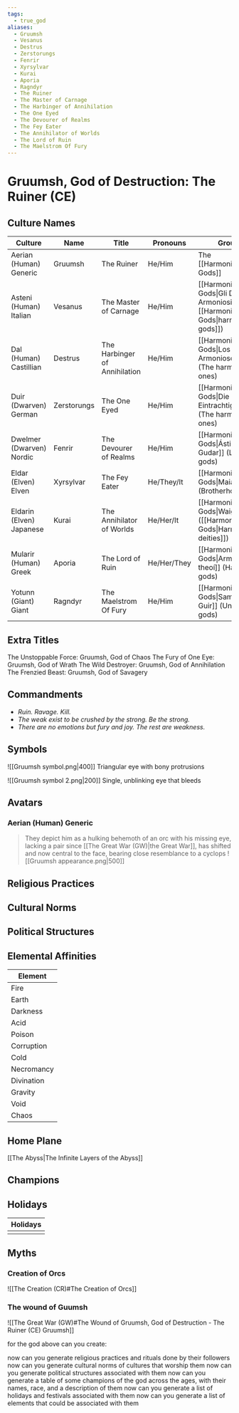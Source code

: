 ```yaml
---
tags:
  - true_god
aliases:
  - Gruumsh
  - Vesanus
  - Destrus
  - Zerstorungs
  - Fenrir
  - Xyrsylvar
  - Kurai
  - Aporia
  - Ragndyr
  - The Ruiner
  - The Master of Carnage
  - The Harbinger of Annihilation
  - The One Eyed
  - The Devourer of Realms
  - The Fey Eater
  - The Annihilator of Worlds
  - The Lord of Ruin
  - The Maelstrom Of Fury
---
```

# Gruumsh, God of Destruction: The Ruiner (CE)

## Culture Names

| Culture                  | Name        | Title                         | Pronouns    | Group                                                                             |
| ------------------------ | ----------- | ----------------------------- | ----------- | --------------------------------------------------------------------------------- |
| Aerian (Human) Generic   | Gruumsh     | The Ruiner                    | He/Him      | The [[Harmonious Gods]]                                                           |
| Asteni (Human) Italian   | Vesanus     | The Master of Carnage         | He/Him      | [[Harmonious Gods\|Gli Dei Armoniosi]] (The [[Harmonious Gods\|harmonious gods]]) |
| Dal (Human) Castillian   | Destrus     | The Harbinger of Annihilation | He/Him      | [[Harmonious Gods\|Los Armoniosos]] (The harmonious ones)                         |
| Duir (Dwarven) German    | Zerstorungs | The One Eyed                  | He/Him      | [[Harmonious Gods\|Die Eintrachtigen]] (The harmonious ones)                      |
| Dwelmer (Dwarven) Nordic | Fenrir      | The Devourer of Realms        | He/Him      | [[Harmonious Gods\|Ástin Gudar]] (Loving gods)                                    |
| Eldar (Elven) Elven      | Xyrsylvar   | The Fey Eater                 | He/They/It  | [[Harmonious Gods\|Maiar]] (Brotherhood)                                          |
| Eldarin (Elven) Japanese | Kurai       | The Annihilator of Worlds     | He/Her/It   | [[Harmonious Gods\|Waigami]]([[Harmonious Gods\|Harmonious deities]])             |
| Mularir (Human) Greek    | Aporia      | The Lord of Ruin              | He/Her/They | [[Harmonious Gods\|Armonía theoí]] (Harmony gods)                                 |
| Yotunn (Giant) Giant     | Ragndyr     | The Maelstrom Of Fury         | He/Him      | [[Harmonious Gods\|Samraddar Guir]] (United gods)                                 |


## Extra Titles

The Unstoppable Force: Gruumsh, God of Chaos
The Fury of One Eye: Gruumsh, God of Wrath
The Wild Destroyer: Gruumsh, God of Annihilation
The Frenzied Beast: Gruumsh, God of Savagery

## Commandments

- _Ruin. Ravage. Kill._
- _The weak exist to be crushed by the strong. Be the strong._
- _There are no emotions but fury and joy. The rest are weakness._

## Symbols

![[Gruumsh symbol.png|400]]
Triangular eye with bony protrusions

![[Gruumsh symbol 2.png|200]]
Single, unblinking eye that bleeds

## Avatars
### Aerian (Human) Generic
> They depict him as a hulking behemoth of an orc with his missing eye, lacking a pair since [[The Great War (GW)|the Great War]], has shifted and now central to the face, bearing close resemblance to a cyclops
![[Gruumsh appearance.png|500]]

## Religious Practices

## Cultural Norms

## Political Structures

## Elemental Affinities

| Element    |
| ---------- |
| Fire       |
| Earth      |
| Darkness   |
| Acid       |
| Poison     |
| Corruption |
| Cold       |
| Necromancy |
| Divination |
| Gravity    |
| Void       |
|Chaos|

## Home Plane
[[The Abyss|The Infinite Layers of the Abyss]]
## Champions

## Holidays

| Holidays |
| ---- |
|  |

## Myths

### Creation of Orcs
![[The Creation (CR)#The Creation of Orcs]]

### The wound of Guumsh
![[The Great War (GW)#The Wound of Gruumsh, God of Destruction - The Ruiner (CE) Gruumsh]]


for the god above can you create:

now can you generate religious practices and rituals done by their followers 
now can you generate cultural norms of cultures that worship them
now can you generate political structures associated with them
now can you generate a table of some champions of the god across the ages, with their names, race, and a description of them
now can you generate a list of holidays and festivals associated with them
now can you generate a list of elements that could be associated with them